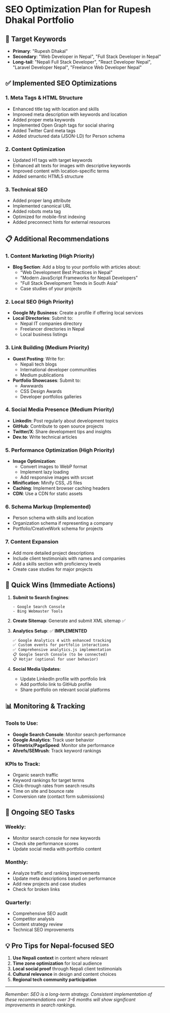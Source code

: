 # SEO Optimization Plan for Rupesh Dhakal Portfolio

## 🎯 Target Keywords
- **Primary**: "Rupesh Dhakal"
- **Secondary**: "Web Developer in Nepal", "Full Stack Developer in Nepal"
- **Long-tail**: "Nepali Full Stack Developer", "React Developer Nepal", "Laravel Developer Nepal", "Freelance Web Developer Nepal"

## ✅ Implemented SEO Optimizations

### 1. Meta Tags & HTML Structure
- Enhanced title tag with location and skills
- Improved meta description with keywords and location
- Added proper meta keywords
- Implemented Open Graph tags for social sharing
- Added Twitter Card meta tags
- Added structured data (JSON-LD) for Person schema

### 2. Content Optimization
- Updated H1 tags with target keywords
- Enhanced alt texts for images with descriptive keywords
- Improved content with location-specific terms
- Added semantic HTML5 structure

### 3. Technical SEO
- Added proper lang attribute
- Implemented canonical URL
- Added robots meta tag
- Optimized for mobile-first indexing
- Added preconnect hints for external resources

## 📋 Additional Recommendations

### 1. **Content Marketing** (High Priority)
- **Blog Section**: Add a blog to your portfolio with articles about:
  - "Web Development Best Practices in Nepal"
  - "Modern JavaScript Frameworks for Nepali Developers"
  - "Full Stack Development Trends in South Asia"
  - Case studies of your projects

### 2. **Local SEO** (High Priority)
- **Google My Business**: Create a profile if offering local services
- **Local Directories**: Submit to:
  - Nepal IT companies directory
  - Freelancer directories in Nepal
  - Local business listings

### 3. **Link Building** (Medium Priority)
- **Guest Posting**: Write for:
  - Nepali tech blogs
  - International developer communities
  - Medium publications
- **Portfolio Showcases**: Submit to:
  - Awwwards
  - CSS Design Awards
  - Developer portfolios galleries

### 4. **Social Media Presence** (Medium Priority)
- **LinkedIn**: Post regularly about development topics
- **GitHub**: Contribute to open source projects
- **Twitter/X**: Share development tips and insights
- **Dev.to**: Write technical articles

### 5. **Performance Optimization** (High Priority)
- **Image Optimization**: 
  - Convert images to WebP format
  - Implement lazy loading
  - Add responsive images with srcset
- **Minification**: Minify CSS, JS files
- **Caching**: Implement browser caching headers
- **CDN**: Use a CDN for static assets

### 6. **Schema Markup** (Implemented)
- Person schema with skills and location
- Organization schema if representing a company
- Portfolio/CreativeWork schema for projects

### 7. **Content Expansion**
- Add more detailed project descriptions
- Include client testimonials with names and companies
- Add a skills section with proficiency levels
- Create case studies for major projects

## 🚀 Quick Wins (Immediate Actions)

1. **Submit to Search Engines**:
   ```
   - Google Search Console
   - Bing Webmaster Tools
   ```

2. **Create Sitemap**: Generate and submit XML sitemap ✅

3. **Analytics Setup**: ✅ **IMPLEMENTED**
   ```html
   ✅ Google Analytics 4 with enhanced tracking
   ✅ Custom events for portfolio interactions
   ✅ Comprehensive analytics.js implementation
   📋 Google Search Console (to be connected)
   📋 Hotjar (optional for user behavior)
   ```

4. **Social Media Updates**:
   - Update LinkedIn profile with portfolio link
   - Add portfolio link to GitHub profile
   - Share portfolio on relevant social platforms

## 📊 Monitoring & Tracking

### Tools to Use:
- **Google Search Console**: Monitor search performance
- **Google Analytics**: Track user behavior
- **GTmetrix/PageSpeed**: Monitor site performance
- **Ahrefs/SEMrush**: Track keyword rankings

### KPIs to Track:
- Organic search traffic
- Keyword rankings for target terms
- Click-through rates from search results
- Time on site and bounce rate
- Conversion rate (contact form submissions)

## 🔄 Ongoing SEO Tasks

### Weekly:
- Monitor search console for new keywords
- Check site performance scores
- Update social media with portfolio content

### Monthly:
- Analyze traffic and ranking improvements
- Update meta descriptions based on performance
- Add new projects and case studies
- Check for broken links

### Quarterly:
- Comprehensive SEO audit
- Competitor analysis
- Content strategy review
- Technical SEO improvements

## 💡 Pro Tips for Nepal-focused SEO

1. **Use Nepali context** in content where relevant
2. **Time zone optimization** for local audience
3. **Local social proof** through Nepali client testimonials
4. **Cultural relevance** in design and content choices
5. **Regional tech community participation**

---

*Remember: SEO is a long-term strategy. Consistent implementation of these recommendations over 3-6 months will show significant improvements in search rankings.*
